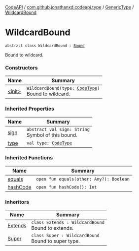 [CodeAPI](../../../index.md) / [com.github.jonathanxd.codeapi.type](../../index.md) / [GenericType](../index.md) / [WildcardBound](.)

# WildcardBound

`abstract class WildcardBound : `[`Bound`](../-bound/index.md)

Bound to wildcard.

### Constructors

| Name | Summary |
|---|---|
| [&lt;init&gt;](-init-.md) | `WildcardBound(type: `[`CodeType`](../../-code-type/index.md)`)`<br>Bound to wildcard. |

### Inherited Properties

| Name | Summary |
|---|---|
| [sign](../-bound/sign.md) | `abstract val sign: String`<br>Symbol of this bound. |
| [type](../-bound/type.md) | `val type: `[`CodeType`](../../-code-type/index.md) |

### Inherited Functions

| Name | Summary |
|---|---|
| [equals](../-bound/equals.md) | `open fun equals(other: Any?): Boolean` |
| [hashCode](../-bound/hash-code.md) | `open fun hashCode(): Int` |

### Inheritors

| Name | Summary |
|---|---|
| [Extends](../-extends/index.md) | `class Extends : WildcardBound`<br>Bound to extends. |
| [Super](../-super/index.md) | `class Super : WildcardBound`<br>Bound to super type. |

